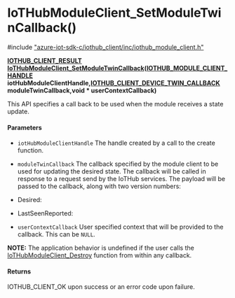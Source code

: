 # IoTHubModuleClient_SetModuleTwinCallback()

\#include ["azure-iot-sdk-c/iothub_client/inc/iothub_module_client.h"](../iot-c-ref-iothub-module-client-h.md)  

**[IOTHUB_CLIENT_RESULT](#iothub__client__core__common_8h_1ae8e8840cc715c54bc60465f3f110d40f) [IoTHubModuleClient_SetModuleTwinCallback](#iothub__module__client_8h_1abc3d460b7d976dabc757d9dda0f96463)([IOTHUB_MODULE_CLIENT_HANDLE](#iothub__module__client_8h_1a61259310a513ae73b31cb3c66d3f4087) iotHubModuleClientHandle,[IOTHUB_CLIENT_DEVICE_TWIN_CALLBACK](#iothub__client__core__common_8h_1a3020471f05025405840d9c43466122dc) moduleTwinCallback,void * userContextCallback)**

This API specifies a call back to be used when the module receives a state update.

#### Parameters
* `iotHubModuleClientHandle` The handle created by a call to the create function. 

* `moduleTwinCallback` The callback specified by the module client to be used for updating the desired state. The callback will be called in response to a request send by the IoTHub services. The payload will be passed to the callback, along with two version numbers:

* Desired:

* LastSeenReported: 

* `userContextCallback` User specified context that will be provided to the callback. This can be `NULL`.

**NOTE:** The application behavior is undefined if the user calls the [IoTHubModuleClient_Destroy](#iothub__module__client_8h_1af70545d139f41f0bc8acb51725c2d0de) function from within any callback.

#### Returns
IOTHUB_CLIENT_OK upon success or an error code upon failure.

